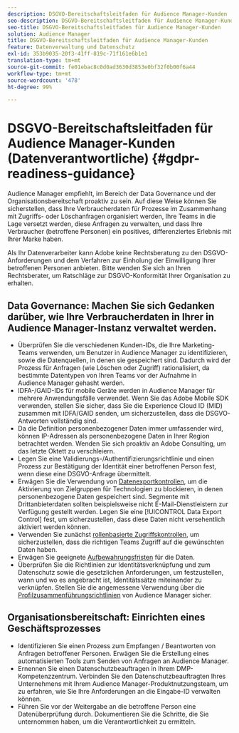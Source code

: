 ```yaml
---
description: DSGVO-Bereitschaftsleitfaden für Audience Manager-Kunden
seo-description: DSGVO-Bereitschaftsleitfaden für Audience Manager-Kunden
seo-title: DSGVO-Bereitschaftsleitfaden für Audience Manager-Kunden
solution: Audience Manager
title: DSGVO-Bereitschaftsleitfaden für Audience Manager-Kunden
feature: Datenverwaltung und Datenschutz
exl-id: 353b9035-20f3-41ff-819c-71f161e6b1e1
translation-type: tm+mt
source-git-commit: fe01ebac8c0d0ad3630d3853e0bf32f0b00f6a44
workflow-type: tm+mt
source-wordcount: '478'
ht-degree: 99%

---
```


# DSGVO-Bereitschaftsleitfaden für Audience Manager-Kunden (Datenverantwortliche) {#gdpr-readiness-guidance}

Audience Manager empfiehlt, im Bereich der Data Governance und der Organisationsbereitschaft proaktiv zu sein. Auf diese Weise können Sie sicherstellen, dass Ihre Verbraucherdaten für Prozesse im Zusammenhang mit Zugriffs- oder Löschanfragen organisiert werden, Ihre Teams in die Lage versetzt werden, diese Anfragen zu verwalten, und dass Ihre Verbraucher (betroffene Personen) ein positives, differenziertes Erlebnis mit Ihrer Marke haben.

Als Ihr Datenverarbeiter kann Adobe keine Rechtsberatung zu den DSGVO-Anforderungen und dem Verfahren zur Einholung der Einwilligung Ihrer betroffenen Personen anbieten. Bitte wenden Sie sich an Ihren Rechtsberater, um Ratschläge zur DSGVO-Konformität Ihrer Organisation zu erhalten.

## Data Governance: Machen Sie sich Gedanken darüber, wie Ihre Verbraucherdaten in Ihrer in Audience Manager-Instanz verwaltet werden.

* Überprüfen Sie die verschiedenen Kunden-IDs, die Ihre Marketing-Teams verwenden, um Benutzer in Audience Manager zu identifizieren, sowie die Datenquellen, in denen sie gespeichert sind. Dadurch wird der Prozess für Anfragen (wie Löschen oder Zugriff) rationalisiert, da bestimmte Datentypen von Ihren Teams vor der Aufnahme in Audience Manager gehasht werden.
* IDFA-/GAID-IDs für mobile Geräte werden in Audience Manager für mehrere Anwendungsfälle verwendet. Wenn Sie das Adobe Mobile SDK verwenden, stellen Sie sicher, dass Sie die Experience Cloud ID (MID) zusammen mit IDFA/GAID senden, um sicherzustellen, dass die DSGVO-Antworten vollständig sind.
* Da die Definition personenbezogener Daten immer umfassender wird, können IP-Adressen als personenbezogene Daten in Ihrer Region betrachtet werden. Wenden Sie sich proaktiv an Adobe Consulting, um das letzte Oktett zu verschleiern.
* Legen Sie eine Validierungs-/Authentifizierungsrichtlinie und einen Prozess zur Bestätigung der Identität einer betroffenen Person fest, wenn diese eine DSGVO-Anfrage übermittelt.
* Erwägen Sie die Verwendung von [Datenexportkontrollen](../../features/data-export-controls.md), um die Aktivierung von Zielgruppen für Technologien zu blockieren, in denen personenbezogene Daten gespeichert sind. Segmente mit Drittanbieterdaten sollten beispielsweise nicht E-Mail-Dienstleistern zur Verfügung gestellt werden. Legen Sie eine [!UICONTROL Data Export Control] fest, um sicherzustellen, dass diese Daten nicht versehentlich aktiviert werden können.
* Verwenden Sie zunächst [rollenbasierte Zugriffskontrollen](../../features/administration/administration-overview.md), um sicherzustellen, dass die richtigen Teams Zugriff auf die gewünschten Daten haben.
* Erwägen Sie geeignete [Aufbewahrungsfristen](../../faq/faq-privacy.md#data-retention-faq) für die Daten.
* Überprüfen Sie die Richtlinien zur Identitätsverknüpfung und zum Datenschutz sowie die gesetzlichen Anforderungen, um festzustellen, wann und wo es angebracht ist, Identitätssätze miteinander zu verknüpfen. Stellen Sie die angemessene Verwendung über die [Profilzusammenführungsrichtlinien](../../features/profile-merge-rules/merge-rules-overview.md) von Audience Manager sicher.

## Organisationsbereitschaft: Einrichten eines Geschäftsprozesses

* Identifizieren Sie einen Prozess zum Empfangen / Beantworten von Anfragen betroffener Personen. Erwägen Sie die Erstellung eines automatisierten Tools zum Senden von Anfragen an Audience Manager.
* Ernennen Sie einen Datenschutzbeauftragen in Ihrem DMP-Kompetenzzentrum. Verbinden Sie den Datenschutzbeauftragten Ihres Unternehmens mit Ihrem Audience Manager-Produktnutzungsteam, um zu erfahren, wie Sie Ihre Anforderungen an die Eingabe-ID verwalten können.
* Führen Sie vor der Weitergabe an die betroffene Person eine Datenüberprüfung durch. Dokumentieren Sie die Schritte, die Sie unternommen haben, um die Verantwortlichkeit zu ermitteln.
